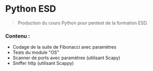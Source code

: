 Python ESD
==========
> Production du cours Python pour pentest de la formation ESD.

### Contenu :
* Codage de la suite de Fibonacci avec paramètres
* Tests du module "OS"
* Scanner de ports avec paramètres (utilisant Scapy)
* Sniffer http (utilisant Scappy)